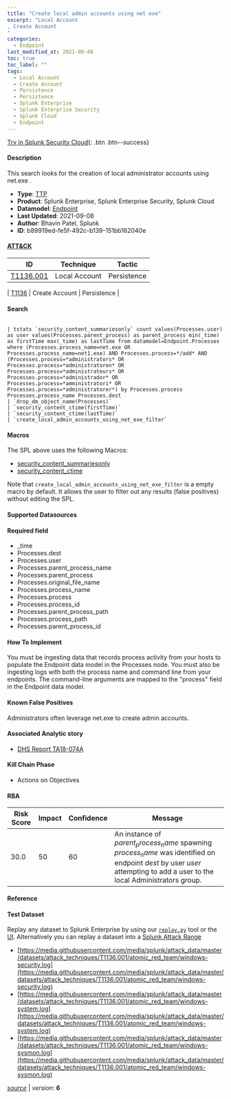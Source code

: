 ```yaml
---
title: "Create local admin accounts using net exe"
excerpt: "Local Account
, Create Account
"
categories:
  - Endpoint
last_modified_at: 2021-09-08
toc: true
toc_label: ""
tags:
  - Local Account
  - Create Account
  - Persistence
  - Persistence
  - Splunk Enterprise
  - Splunk Enterprise Security
  - Splunk Cloud
  - Endpoint
---
```




[Try in Splunk Security Cloud](https://www.splunk.com/en_us/cyber-security.html){: .btn .btn--success}

#### Description

This search looks for the creation of local administrator accounts using net.exe .

- **Type**: [TTP](https://github.com/splunk/security_content/wiki/object-Analytic-Types)
- **Product**: Splunk Enterprise, Splunk Enterprise Security, Splunk Cloud
- **Datamodel**: [Endpoint](https://docs.splunk.com/Documentation/CIM/latest/User/Endpoint)
- **Last Updated**: 2021-09-08
- **Author**: Bhavin Patel, Splunk
- **ID**: b89919ed-fe5f-492c-b139-151bb162040e


#### [ATT&CK](https://attack.mitre.org/)

| ID             | Technique        |  Tactic             |
| -------------- | ---------------- |-------------------- |
| [T1136.001](https://attack.mitre.org/techniques/T1136/001/) | Local Account | Persistence |

| [T1136](https://attack.mitre.org/techniques/T1136/) | Create Account | Persistence |

#### Search

```

| tstats `security_content_summariesonly` count values(Processes.user) as user values(Processes.parent_process) as parent_process min(_time) as firstTime max(_time) as lastTime from datamodel=Endpoint.Processes where (Processes.process_name=net.exe OR Processes.process_name=net1.exe) AND Processes.process=*/add* AND (Processes.process=*administrators* OR Processes.process=*administratoren* OR Processes.process=*administrateurs* OR Processes.process=*administrador* OR Processes.process=*amministratori* OR Processes.process=*administratorer*) by Processes.process Processes.process_name Processes.dest 
| `drop_dm_object_name(Processes)` 
| `security_content_ctime(firstTime)` 
| `security_content_ctime(lastTime)` 
| `create_local_admin_accounts_using_net_exe_filter`
```

#### Macros
The SPL above uses the following Macros:
* [security_content_summariesonly](https://github.com/splunk/security_content/blob/develop/macros/security_content_summariesonly.yml)
* [security_content_ctime](https://github.com/splunk/security_content/blob/develop/macros/security_content_ctime.yml)

Note that `create_local_admin_accounts_using_net_exe_filter` is a empty macro by default. It allows the user to filter out any results (false positives) without editing the SPL.

#### Supported Datasources


#### Required field
* _time
* Processes.dest
* Processes.user
* Processes.parent_process_name
* Processes.parent_process
* Processes.original_file_name
* Processes.process_name
* Processes.process
* Processes.process_id
* Processes.parent_process_path
* Processes.process_path
* Processes.parent_process_id


#### How To Implement
You must be ingesting data that records process activity from your hosts to populate the Endpoint data model in the Processes node. You must also be ingesting logs with both the process name and command line from your endpoints. The command-line arguments are mapped to the "process" field in the Endpoint data model.

#### Known False Positives
Administrators often leverage net.exe to create admin accounts.

#### Associated Analytic story
* [DHS Report TA18-074A](/stories/dhs_report_ta18-074a)


#### Kill Chain Phase
* Actions on Objectives



#### RBA

| Risk Score  | Impact      | Confidence   | Message      |
| ----------- | ----------- |--------------|--------------|
| 30.0 | 50 | 60 | An instance of $parent_process_name$ spawning $process_name$ was identified on endpoint $dest$ by user $user$ attempting to add a user to the local Administrators group. |




#### Reference


#### Test Dataset
Replay any dataset to Splunk Enterprise by using our [`replay.py`](https://github.com/splunk/attack_data#using-replaypy) tool or the [UI](https://github.com/splunk/attack_data#using-ui).
Alternatively you can replay a dataset into a [Splunk Attack Range](https://github.com/splunk/attack_range#replay-dumps-into-attack-range-splunk-server)


* [https://media.githubusercontent.com/media/splunk/attack_data/master/datasets/attack_techniques/T1136.001/atomic_red_team/windows-security.log](https://media.githubusercontent.com/media/splunk/attack_data/master/datasets/attack_techniques/T1136.001/atomic_red_team/windows-security.log)
* [https://media.githubusercontent.com/media/splunk/attack_data/master/datasets/attack_techniques/T1136.001/atomic_red_team/windows-system.log](https://media.githubusercontent.com/media/splunk/attack_data/master/datasets/attack_techniques/T1136.001/atomic_red_team/windows-system.log)
* [https://media.githubusercontent.com/media/splunk/attack_data/master/datasets/attack_techniques/T1136.001/atomic_red_team/windows-sysmon.log](https://media.githubusercontent.com/media/splunk/attack_data/master/datasets/attack_techniques/T1136.001/atomic_red_team/windows-sysmon.log)



[*source*](https://github.com/splunk/security_content/tree/develop/detections/endpoint/create_local_admin_accounts_using_net_exe.yml) \| *version*: **6**